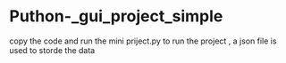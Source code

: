 # Puthon-_gui_project_simple

copy the code and run the mini priject.py to run the project , a json file is used to storde the data
